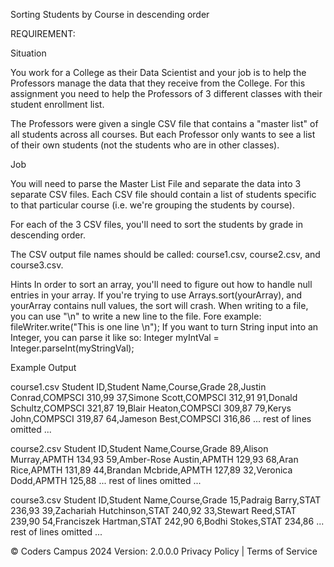 Sorting Students by Course in descending order

REQUIREMENT:

Situation

You work for a College as their Data Scientist and your job is to help the Professors manage the data that they receive from the College. For this assignment you need to help the Professors of 3 different classes with their student enrollment list.

The Professors were given a single CSV file that contains a "master list" of all students across all courses. But each Professor only wants to see a list of their own students (not the students who are in other classes).

Job

You will need to parse the Master List File and separate the data into 3 separate CSV files. Each CSV file should contain a list of students specific to that particular course (i.e. we're grouping the students by course).

For each of the 3 CSV files, you'll need to sort the students by grade in descending order.

The CSV output file names should be called: course1.csv, course2.csv, and course3.csv.

Hints
In order to sort an array, you'll need to figure out how to handle null entries in your array. If you're trying to use Arrays.sort(yourArray), and yourArray contains null values, the sort will crash. 
When writing to a file, you can use "\n" to write a new line to the file. Fore example: fileWriter.write("This is one line \n");
If you want to turn String input into an Integer, you can parse it like so: Integer myIntVal = Integer.parseInt(myStringVal);

Example Output

course1.csv
Student ID,Student Name,Course,Grade
28,Justin Conrad,COMPSCI 310,99
37,Simone Scott,COMPSCI 312,91
91,Donald Schultz,COMPSCI 321,87
19,Blair Heaton,COMPSCI 309,87
79,Kerys John,COMPSCI 319,87
64,Jameson Best,COMPSCI 316,86
... rest of lines omitted ...

course2.csv
Student ID,Student Name,Course,Grade
89,Alison Murray,APMTH 134,93
59,Amber-Rose Austin,APMTH 129,93
68,Aran Rice,APMTH 131,89
44,Brandan Mcbride,APMTH 127,89
32,Veronica Dodd,APMTH 125,88
... rest of lines omitted ...

course3.csv
Student ID,Student Name,Course,Grade
15,Padraig Barry,STAT 236,93
39,Zachariah Hutchinson,STAT 240,92
33,Stewart Reed,STAT 239,90
54,Franciszek Hartman,STAT 242,90
6,Bodhi Stokes,STAT 234,86
... rest of lines omitted ...

© Coders Campus 2024 Version: 2.0.0.0 Privacy Policy | Terms of Service
